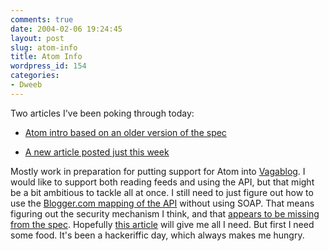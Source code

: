 ```yaml
---
comments: true
date: 2004-02-06 19:24:45
layout: post
slug: atom-info
title: Atom Info
wordpress_id: 154
categories:
- Dweeb
---
```


Two articles I've been poking through today:





  * [Atom intro based on an older version of the spec](http://www.xml.com/pub/a/2003/10/15/dive.html)


  * [A new article posted just this week](http://webservices.xml.com/pub/a/ws/2004/02/03/atom8.html)



Mostly work in preparation for putting support for Atom into [Vagablog](http://www.bitsplitter.net/vagablog). I would like to support both reading feeds and using the API, but that might be a bit ambitious to tackle all at once. I still need to just figure out how to use the [Blogger.com mapping of the API](http://www.blogger.com/developers/2004_01_01_archive.pyra#107091563754937970) without using SOAP. That means figuring out the security mechanism I think, and that [appears to be missing from the spec](http://atomenabled.org/developers/api/atom-api-spec.php#rfc.section.6). Hopefully [this article](http://www.xml.com/pub/a/2003/12/17/dive.html) will give me all I need. But first I need some food. It's been a hackeriffic day, which always makes me hungry.
